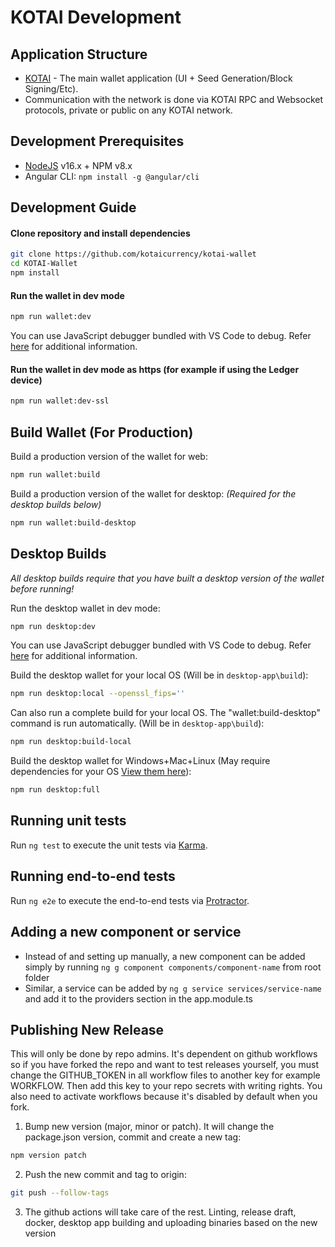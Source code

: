 # KOTAI Development

## Application Structure

- [KOTAI](https://github.com/kotaicurrency/kotai-wallet) - The main wallet application (UI + Seed Generation/Block Signing/Etc).
- Communication with the network is done via KOTAI RPC and Websocket protocols, private or public on any KOTAI network.

## Development Prerequisites
- [NodeJS](https://nodejs.org) v16.x + NPM v8.x
- Angular CLI: `npm install -g @angular/cli`

## Development Guide
#### Clone repository and install dependencies
```bash
git clone https://github.com/kotaicurrency/kotai-wallet
cd KOTAI-Wallet
npm install
```

#### Run the wallet in dev mode
```bash
npm run wallet:dev
```

You can use JavaScript debugger bundled with VS Code to debug. Refer [here](https://github.com/microsoft/vscode-js-debug) for additional information.

#### Run the wallet in dev mode as https (for example if using the Ledger device)
```bash
npm run wallet:dev-ssl
```

## Build Wallet (For Production)
Build a production version of the wallet for web:
```bash
npm run wallet:build
```

Build a production version of the wallet for desktop: *(Required for the desktop builds below)*
```bash
npm run wallet:build-desktop
```

## Desktop Builds

*All desktop builds require that you have built a desktop version of the wallet before running!*

Run the desktop wallet in dev mode:
```bash
npm run desktop:dev
```

You can use JavaScript debugger bundled with VS Code to debug. Refer [here](https://github.com/microsoft/vscode-js-debug) for additional information.

Build the desktop wallet for your local OS (Will be in `desktop-app\build`):
```bash
npm run desktop:local --openssl_fips=''
```

Can also run a complete build for your local OS. The "wallet:build-desktop" command is run automatically. (Will be in `desktop-app\build`):
```bash
npm run desktop:build-local
```

Build the desktop wallet for Windows+Mac+Linux (May require dependencies for your OS [View them here](https://www.electron.build/multi-platform-build)):
```bash
npm run desktop:full
```

## Running unit tests

Run `ng test` to execute the unit tests via [Karma](https://karma-runner.github.io).

## Running end-to-end tests

Run `ng e2e` to execute the end-to-end tests via [Protractor](http://www.protractortest.org/).

## Adding a new component or service

* Instead of and setting up manually, a new component can be added simply by running `ng g component components/component-name` from root folder
* Similar, a service can be added by `ng g service services/service-name` and add it to the providers section in the app.module.ts

## Publishing New Release

This will only be done by repo admins. It's dependent on github workflows so if you have forked the repo and want to test releases yourself, you must change the GITHUB_TOKEN in all workflow files to another key for example WORKFLOW. Then add this key to your repo secrets with writing rights. You also need to activate workflows because it's disabled by default when you fork.

1. Bump new version (major, minor or patch). It will change the package.json version, commit and create a new tag:
```bash
npm version patch
```

2. Push the new commit and tag to origin:
```bash
git push --follow-tags
```

3. The github actions will take care of the rest. Linting, release draft, docker, desktop app building and uploading binaries based on the new version
